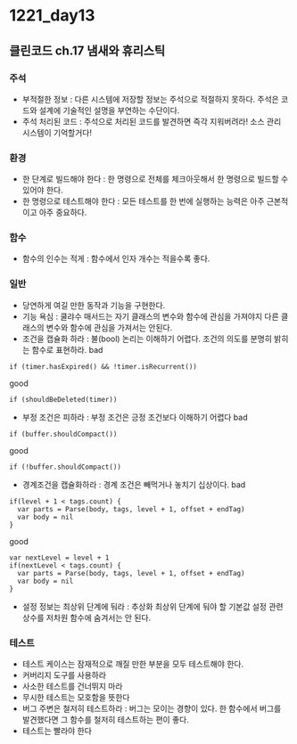 # 1221_day13
## 클린코드 ch.17 냄새와 휴리스틱
### 주석
- 부적절한 정보 : 다른 시스템에 저장할 정보는 주석으로 적절하지 못하다. 주석은 코드와 설계에 기술적인 설명을 부연하는 수단이다.
- 주석 처리된 코드 : 주석으로 처리된 코드를 발견하면 즉각 지워버려라! 소스 관리 시스템이 기억할거다!
### 환경
- 한 단계로 빌드해야 한다 : 한 명령으로 전체를 체크아웃해서 한 명령으로 빌드할 수 있어야 한다.
- 한 명령으로 테스트해야 한다 : 모든 테스트를 한 번에 실행하는 능력은 아주 근본적이고 아주 중요하다.
### 함수
- 함수의 인수는 적게 : 함수에서 인자 개수는 적을수록 좋다.
### 일반
- 당연하게 여길 만한 동작과 기능을 구현한다.
- 기능 욕심 : 쿨랴수 매서드는 자기 클래스의 변수와 함수에 관심을 가져야지 다른 클래스의 변수와 함수에 관심을 가져서는 안된다.
- 조건을 캡슐화 하라 : 불(bool) 논리는 이해하기 어렵다. 조건의 의도를 분명히 밝히는 함수로 표현하라.
bad
```
if (timer.hasExpired() && !timer.isRecurrent())
```
good
```
if (shouldBeDeleted(timer))
```
- 부정 조건은 피하라 : 부정 조건은 긍정 조건보다 이해하기 어렵다
bad
```
if (buffer.shouldCompact())
```
good
```
if (!buffer.shouldCompact())
```
- 경계조건을 캡슐화하라 : 경계 조건은 빼먹거나 놓치기 십상이다.
bad
```
if(level + 1 < tags.count) {
  var parts = Parse(body, tags, level + 1, offset + endTag)
  var body = nil
}
```
good 
```
var nextLevel = level + 1
if(nextLevel < tags.count) {
  var parts = Parse(body, tags, level + 1, offset + endTag)
  var body = nil
}
```
- 설정 정보는 최상위 단계에 둬라 : 추상화 최상위 단계에 둬야 할 기본값 설정 관련 상수를 저차원 함수에 숨겨서는 안 된다.
### 테스트
- 테스트 케이스는 잠재적으로 깨질 만한 부분을 모두 테스트해야 한다.
- 커버리지 도구를 사용하라
- 사소한 테스트를 건너뛰지 마라
- 무시한 테스트는 모호함을 뜻한다
- 버그 주변은 철저히 테스트하라 : 버그는 모이는 경향이 있다. 한 함수에서 버그를 발견했다면 그 함수를 철저히 테스트하는 편이 좋다.
- 테스트는 빨라야 한다
